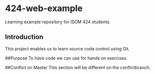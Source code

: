 # 424-web-example
Learning example repository for ISOM 424 students.

## Introduction
This project enables us to learn source code control using Git.

##Purpose
To have code we can use for hands on exercises.

##Conflict on Master
This section will be different on the conflictbranch.
